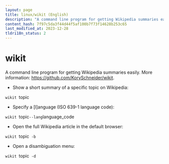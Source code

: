 ```yaml
---
layout: page
title: linux/wikit (English)
description: "A command line program for getting Wikipedia summaries easily."
content_hash: 7f97c5da3f44d44f5af100b7f73f14628b253c65
last_modified_at: 2023-12-28
tldri18n_status: 2
---
```

# wikit

A command line program for getting Wikipedia summaries easily.
More information: <https://github.com/KorySchneider/wikit>.

- Show a short summary of a specific topic on Wikipedia:

`wikit `<span class="tldr-var badge badge-pill bg-dark-lm bg-white-dm text-white-lm text-dark-dm font-weight-bold">topic</span>

- Specify a [l]anguage (ISO 639-1 language code):

`wikit `<span class="tldr-var badge badge-pill bg-dark-lm bg-white-dm text-white-lm text-dark-dm font-weight-bold">topic</span>` --lang `<span class="tldr-var badge badge-pill bg-dark-lm bg-white-dm text-white-lm text-dark-dm font-weight-bold">language_code</span>

- Open the full Wikipedia article in the default browser:

`wikit `<span class="tldr-var badge badge-pill bg-dark-lm bg-white-dm text-white-lm text-dark-dm font-weight-bold">topic</span>` -b`

- Open a disambiguation menu:

`wikit `<span class="tldr-var badge badge-pill bg-dark-lm bg-white-dm text-white-lm text-dark-dm font-weight-bold">topic</span>` -d`
